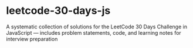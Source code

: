 # leetcode-30-days-js
A systematic collection of solutions for the LeetCode 30 Days Challenge in JavaScript — includes problem statements, code, and learning notes for interview preparation
